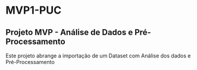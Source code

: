 # MVP1-PUC
## Projeto MVP - Análise de Dados e Pré-Processamento

Este projeto abrange a importação de um Dataset com Análise dos dados e Pré-Processamento
